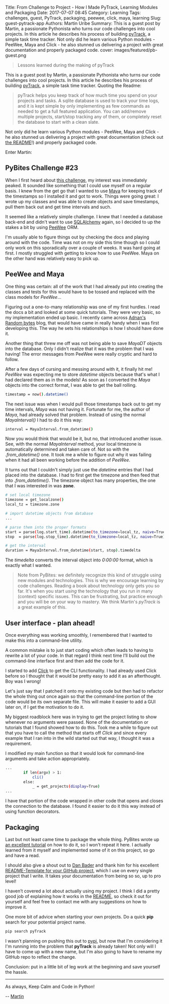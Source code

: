 Title: From Challenge to Project - How I Made PyTrack, Learning Modules and Packaging
Date: 2017-07-07 08:45
Category: Learning
Tags: challenges, guest, PyTrack, packaging, peewee, click, maya, learning
Slug: guest-pytrack-app
Authors: Martin Uribe
Summary: This is a guest post by Martin, a passionate Pythonista who turns our code challenges into cool projects. In this article he describes his process of building [pyTrack](https://github.com/clamytoe/pyTrack/), a simple task time tracker. Not only did he learn various Python modules - PeeWee, Maya and Click - he also stunned us delivering a project with great documentation and properly packaged code. 
cover: images/featured/pb-guest.png

> Lessons learned during the making of pyTrack

This is a guest post by Martin, a passionate Pythonista who turns our code challenges into cool projects. In this article he describes his process of building [pyTrack](https://github.com/clamytoe/pyTrack/), a simple task time tracker. Quoting the Readme:

> pyTrack helps you keep track of how much time you spend on your projects and tasks. A sqlite database is used to track your time logs, and it is kept simple by only implementing as few commands as needed to get a full featured application. You can add/remove multiple projects, start/stop tracking any of them, or completely reset the database to start with a clean slate.

Not only did he learn various Python modules - PeeWee, Maya and Click - he also stunned us delivering a project with great documentation (check out [the README](https://github.com/clamytoe/pyTrack/blob/master/README.md)!) and properly packaged code. 

Enter Martin:

## PyBites Challenge #23

When I first heard about [this challenge](https://pybit.es/codechallenge23.html), my interest was immediately peaked. It sounded like something that I could use myself on a regular basis. I knew from the get go that I wanted to use [Maya](https://github.com/kennethreitz/maya) for keeping track of the timestamps so I installed it and got to work. Things were going great: I wrote up my classes and was able to create objects and save timestamps, pull them back out and get time intervals and such.

It seemed like a relatively simple challenge. I knew that I needed a database back-end and didn't want to use [SQLAlchemy](https://www.sqlalchemy.org/) again, so I decided to up the stakes a bit by using [PeeWee](https://github.com/coleifer/peewee) ORM. 

I'm usually able to figure things out by checking the docs and playing around with the code. Time was not on my side this time though so I could only work on this sporadically over a couple of weeks. It was hard going at first. I mostly struggled with getting to know how to use PeeWee. Maya on the other hand was relatively easy to pick up.

## PeeWee and Maya

One thing was certain: all of the work that I had already put into creating the classes and tests for this would have to be tossed and replaced with the class models for *PeeWee*...

Figuring out a one-to-many relationship was one of my first hurdles. I read the docs a bit and looked at some quick tutorials. They were very basic, so my implementation ended up basic. I recently came across [Adnan's Random bytes](http://blog.adnansiddiqi.me/develop-database-driven-applications-in-python-with-peewee/) blog, that would have came in really handy when I was first developing this. The way he sets his relationships is how I should have done it.

Another thing that threw me off was not being able to save *MayaDT* objects into the database. Only I didn't realize that it was the problem that I was having! The error messages from PeeWee were really cryptic and hard to follow.

After a few days of cursing and messing around with it, it finally hit me! *PeeWee* was expecting me to store *datetime* objects because that's what I had declared them as in the models! As soon as I converted the *Maya* objects into the correct format, I was able to get the ball rolling.

```bash
timestamp = now().datetime()
```

The next issue was when I would pull those timestamps back out to get my time intervals, *Maya* was not having it. Fortunate for me, the author of *Maya*, had already solved that problem. Instead of using the normal *MayaInterval()* I had to do it this way:

```bash
interval = MayaInterval.from_datetime()
```

Now you would think that would be it, but no, that introduced another issue. See, with the normal *MayaInterval* method, your local timezone is automatically determined and taken care of. Not so with the *.from_datetime()* one. It took me a while to figure out why it was failing when it had all been working before the addition of *PeeWee*.

It turns out that I couldn't simply just use the *datetime* entries that I had placed into the database. I had to first get the timezone and then feed that into *.from_datetime()*. The timezone object has many properties, the one that I was interested in was **zone**.

```bash
# set local timezone
timezone = get_localzone()
local_tz = timezone.zone

# import datetime objects from database
...

# parse them into the proper formats
start = parse(log.start_time).datetime(to_timezone=local_tz, naive=True)
stop  = parse(log.stop_time).datetime(to_timezone=local_tz, naive=True)

# get the interval
duration = MayaInterval.from_datetime(start, stop).timedelta
```

The *timedelta* converts the interval object into *0:00:00* format, which is exactly what I wanted.

> Note from PyBites: we definitely recognize this kind of struggle using new modules and technologies. This is why we encourage learning by code challenges. Reading a book about technology only gets you so far. It's when you start *using* the technology that you run in many (context) specific issues. This can be frustrating, but practice enough and you will be on your way to mastery. We think Martin's *pyTrack* is a great example of this.

## User interface - plan ahead!

Once everything was working smoothly, I remembered that I wanted to make this into a command-line utility. 

A common mistake is to just start coding which often leads to having to rewrite a lot of your code. In that regard I think next time I’ll build out the command-line interface first and then add the code for it. 

I started to add [Click](https://github.com/pallets/click) to get the CLI functionality. I had already used Click before so I thought that it would be pretty easy to add it as an afterthought. Boy was I wrong!

Let's just say that I patched it onto my existing code but then had to refactor the whole thing out once again so that the command-line portion of the code would be its own separate file. This will make it easier to add a GUI later on, if I get the motivation to do it.

My biggest roadblock here was in trying to get the project listing to show whenever no arguments were passed. None of the documentation or tutorials that I found showed how to do this. Took me a while to figure out that you have to call the method that starts off *Click* and since every example that I ran into in the wild started out that way, I thought it was a requirement.

I modified my main function so that it would look for command-line arguments and take action appropriately.

```bash
...
        if len(argv) > 1:
            cli()
        else:
            _ = get_projects(display=True)
...
```

I have that portion of the code wrapped in other code that opens and closes the connection to the database. I found it easier to do it this way instead of using function decorators.

## Packaging
Last but not least came time to package the whole thing. PyBites wrote up [an excellent tutorial](https://pybit.es/python-packaging.html) on how to do it, so I won't repeat it here. I actually learned from it myself and implemented some of it on this project, so go and have a read.

I should also give a shout out to [Dan Bader](https://twitter.com/dbader_org) and thank him for his excellent [README-Template for your GitHub project](https://dbader.org/blog/write-a-great-readme-for-your-github-project), which I use on every single project that I write. It takes your documentation from being so so, up to pro level!

I haven’t covered a lot about actually using my project. I think I did a pretty good job of explaining how it works in the [README](https://github.com/clamytoe/pyTrack), so check it out for yourself and feel free to contact me with any suggestions on how to improve it.

One more bit of advice when starting your own projects. Do a quick **pip** search for your potential project name.

```bash
pip search pyTrack
```

I wasn't planning on pushing this out to [pypi](https://pypi.python.org/pypi), but now that I'm considering it I'm running into the problem that **pyTrack** is already taken! Not only will I have to come up with a new name, but I'm also going to have to rename my GitHub repo to reflect the change.

Conclusion: put in a little bit of leg work at the beginning and save yourself the hassle. 

---

As always, Keep Calm and Code in Python!

-- [Martin](pages/guests.html#martinuribe)
